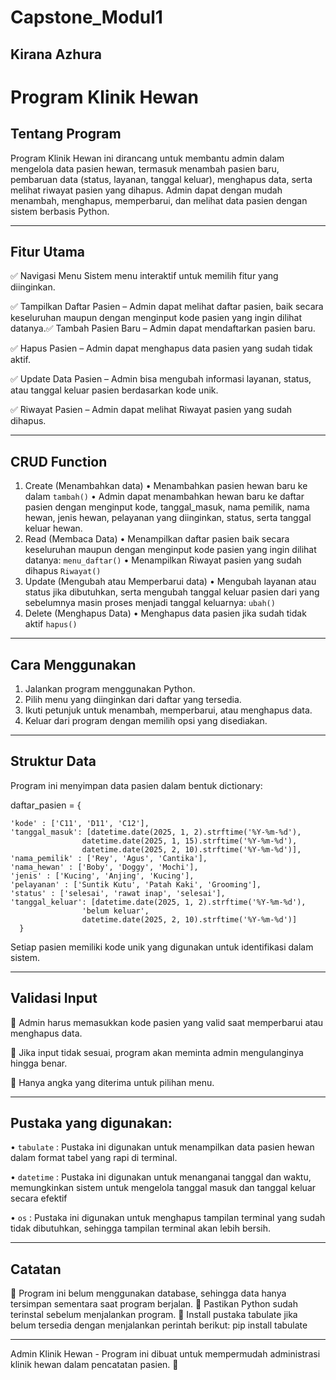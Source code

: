 # Capstone_Modul1
## Kirana Azhura

 # Program Klinik Hewan
## Tentang Program
Program Klinik Hewan ini dirancang untuk membantu admin dalam mengelola data pasien hewan, termasuk menambah pasien baru, pembaruan data (status, layanan, tanggal keluar), menghapus data, serta melihat riwayat pasien yang dihapus. Admin dapat dengan mudah menambah, menghapus, memperbarui, dan melihat data pasien dengan sistem berbasis Python.
________________________________________
## Fitur Utama
✅ Navigasi Menu Sistem menu interaktif untuk memilih fitur yang diinginkan.

✅ Tampilkan Daftar Pasien – Admin dapat melihat daftar pasien, baik secara keseluruhan maupun dengan menginput kode pasien yang ingin dilihat datanya.✅ Tambah Pasien Baru – Admin dapat mendaftarkan pasien baru.

✅ Hapus Pasien – Admin dapat menghapus data pasien yang sudah tidak aktif.

✅ Update Data Pasien – Admin bisa mengubah informasi layanan, status, atau tanggal keluar pasien berdasarkan kode unik.

✅ Riwayat Pasien – Admin dapat melihat Riwayat pasien yang sudah dihapus.

________________________________________
## CRUD Function
1.	Create (Menambahkan data)
  •	Menambahkan pasien hewan baru ke dalam `tambah()`
  •	Admin dapat menambahkan hewan baru ke daftar pasien dengan menginput kode, tanggal_masuk, nama pemilik, nama hewan, jenis hewan, pelayanan yang diinginkan, status, serta tanggal keluar hewan.
2.	Read (Membaca Data)
  •	Menampilkan daftar pasien baik secara keseluruhan maupun dengan menginput kode pasien yang ingin dilihat datanya:  `menu_daftar()`
  •	Menampilkan Riwayat pasien yang sudah dihapus `Riwayat()`
3.	Update (Mengubah atau Memperbarui data)
  •	Mengubah layanan atau status jika dibutuhkan, serta mengubah tanggal keluar pasien dari yang sebelumnya masin proses menjadi tanggal keluarnya: `ubah()`
4.	Delete (Menghapus Data)
  •	Menghapus data pasien jika sudah tidak aktif `hapus()`
________________________________________
## Cara Menggunakan
1.	Jalankan program menggunakan Python.
2.	Pilih menu yang diinginkan dari daftar yang tersedia.
3.	Ikuti petunjuk untuk menambah, memperbarui, atau menghapus data.
4.	Keluar dari program dengan memilih opsi yang disediakan.
________________________________________
## Struktur Data
Program ini menyimpan data pasien dalam bentuk dictionary:

daftar_pasien = {

    'kode' : ['C11', 'D11', 'C12'],
    'tanggal_masuk': [datetime.date(2025, 1, 2).strftime('%Y-%m-%d'),
                    datetime.date(2025, 1, 15).strftime('%Y-%m-%d'),
                    datetime.date(2025, 2, 10).strftime('%Y-%m-%d')],
    'nama_pemilik' : ['Rey', 'Agus', 'Cantika'],
    'nama_hewan' : ['Boby', 'Doggy', 'Mochi'],
    'jenis' : ['Kucing', 'Anjing', 'Kucing'],
    'pelayanan' : ['Suntik Kutu', 'Patah Kaki', 'Grooming'],
    'status' : ['selesai', 'rawat inap', 'selesai'],
    'tanggal_keluar': [datetime.date(2025, 1, 2).strftime('%Y-%m-%d'),
                    'belum keluar',
                    datetime.date(2025, 2, 10).strftime('%Y-%m-%d')]
      }
      
Setiap pasien memiliki kode unik yang digunakan untuk identifikasi dalam sistem.

________________________________________
## Validasi Input
🔹 Admin harus memasukkan kode pasien yang valid saat memperbarui atau menghapus data.

🔹 Jika input tidak sesuai, program akan meminta admin mengulanginya hingga benar.

🔹 Hanya angka yang diterima untuk pilihan menu.
________________________________________
## Pustaka yang digunakan:
•	`tabulate` : Pustaka ini digunakan untuk menampilkan data pasien hewan dalam format tabel yang rapi di terminal.

•	`datetime` : Pustaka ini digunakan untuk menanganai tanggal dan waktu, memungkinkan sistem untuk mengelola tanggal masuk dan tanggal keluar secara efektif

•	`os`       : Pustaka ini digunakan untuk menghapus tampilan terminal yang sudah tidak dibutuhkan, sehingga tampilan terminal akan lebih bersih.
________________________________________
## Catatan
🔸 Program ini belum menggunakan database, sehingga data hanya tersimpan sementara saat program berjalan.
🔸 Pastikan Python sudah terinstal sebelum menjalankan program.
🔸 Install pustaka tabulate jika belum tersedia dengan menjalankan perintah berikut: pip install tabulate

________________________________________
Admin Klinik Hewan - Program ini dibuat untuk mempermudah administrasi klinik hewan dalam pencatatan pasien. 🚀
